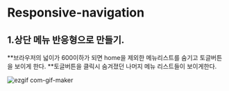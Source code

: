 # Responsive-navigation
## 1.상단 메뉴 반응형으로 만들기.

**브라우저의 넓이가 600이하가 되면 home을 제외한 메뉴리스트를 숨기고 토글버튼을 보이게 한다.
**토글버튼을 클릭시 숨겨졌던 나머지 메뉴 리스트들이 보이게한다.


![ezgif com-gif-maker](https://user-images.githubusercontent.com/70466220/111909081-2a5b6d00-8a9f-11eb-8468-ed8147db0500.gif)
